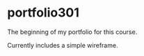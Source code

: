 # portfolio301

The beginning of my portfolio for this course.

Currently includes a simple wireframe.

